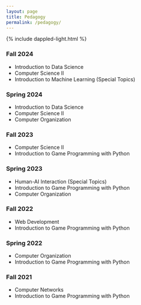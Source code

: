 ```yaml
---
layout: page
title: Pedagogy
permalink: /pedagogy/
---
```

{% include dappled-light.html %}

### Fall 2024

* Introduction to Data Science
* Computer Science II
* Introduction to Machine Learning (Special Topics)

### Spring 2024
* Introduction to Data Science
* Computer Science II
* Computer Organization

### Fall 2023
* Computer Science II
* Introduction to Game Programming with Python

### Spring 2023
* Human-AI Interaction (Special Topics)
* Introduction to Game Programming with Python
* Computer Organization

### Fall 2022
* Web Development
* Introduction to Game Programming with Python

### Spring 2022
* Computer Organization
* Introduction to Game Programming with Python

### Fall 2021
* Computer Networks
* Introduction to Game Programming with Python

